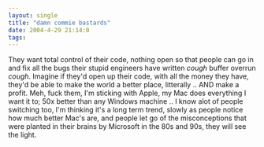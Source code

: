 ```yaml
---
layout: single
title: "damn commie bastards"
date: 2004-4-29 21:14:0
tags: 
---
```


They want total control of their code, nothing open so that people can go in and fix all the bugs their stupid engineers have written *cough* buffer overrun *cough*. Imagine if they'd open up their code, with all the money they have, they'd be able to make the world a better place, litterally .. AND make a profit. Meh, fuck them, I'm sticking with Apple, my Mac does everything I want it to; 50x better than any Windows machine .. I know alot of people switching too, I'm thinking it's a long term trend, slowly as people notice how much better Mac's are, and people let go of the misconceptions that were planted in their brains by Microsoft in the 80s and 90s, they will see the light.

